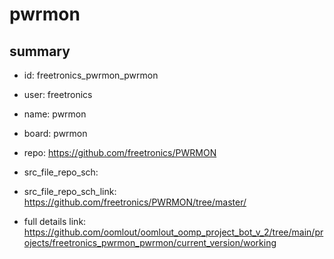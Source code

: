 # pwrmon
 
## summary 
* id: freetronics_pwrmon_pwrmon
* user: freetronics
* name: pwrmon
* board: pwrmon
* repo: https://github.com/freetronics/PWRMON



* src_file_repo_sch: 
* src_file_repo_sch_link: https://github.com/freetronics/PWRMON/tree/master/
* full details link: https://github.com/oomlout/oomlout_oomp_project_bot_v_2/tree/main/projects/freetronics_pwrmon_pwrmon/current_version/working  






